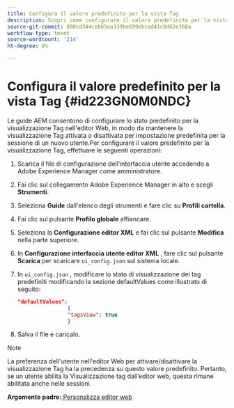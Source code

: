 ```yaml
---
title: Configura il valore predefinito per la vista Tag
description: Scopri come configurare il valore predefinito per la vista Tag
source-git-commit: 880cd344ceb65ea339be699ebcad41c0d62e168a
workflow-type: tm+mt
source-wordcount: '214'
ht-degree: 0%

---
```


# Configura il valore predefinito per la vista Tag {#id223GN0M0NDC}

Le guide AEM consentono di configurare lo stato predefinito per la visualizzazione Tag nell&#39;editor Web, in modo da mantenere la visualizzazione Tag attivata o disattivata per impostazione predefinita per la sessione di un nuovo utente.Per configurare il valore predefinito per la visualizzazione Tag, effettuare le seguenti operazioni:

1. Scarica il file di configurazione dell’interfaccia utente accedendo a Adobe Experience Manager come amministratore.
1. Fai clic sul collegamento Adobe Experience Manager in alto e scegli **Strumenti**.
1. Seleziona **Guide** dall&#39;elenco degli strumenti e fare clic su **Profili cartella**.
1. Fai clic sul pulsante **Profilo globale** affiancare.
1. Seleziona la **Configurazione editor XML** e fai clic sul pulsante **Modifica** nella parte superiore.
1. In **Configurazione interfaccia utente editor XML** , fare clic sul pulsante **Scarica** per scaricare `ui_config.json` sul sistema locale.
1. In `ui_config.json` , modificare lo stato di visualizzazione dei tag predefiniti modificando la sezione defaultValues come illustrato di seguito:

   ```json
   "defaultValues":
                   {
                   "tagsView": true
                   }
   ```

1. Salva il file e caricalo.

>[!NOTE]
>
> La preferenza dell&#39;utente nell&#39;editor Web per attivare/disattivare la visualizzazione Tag ha la precedenza su questo valore predefinito. Pertanto, se un utente abilita la Visualizzazione tag dall’editor web, questa rimane abilitata anche nelle sessioni.

**Argomento padre:**[ Personalizza editor web](conf-web-editor.md)
